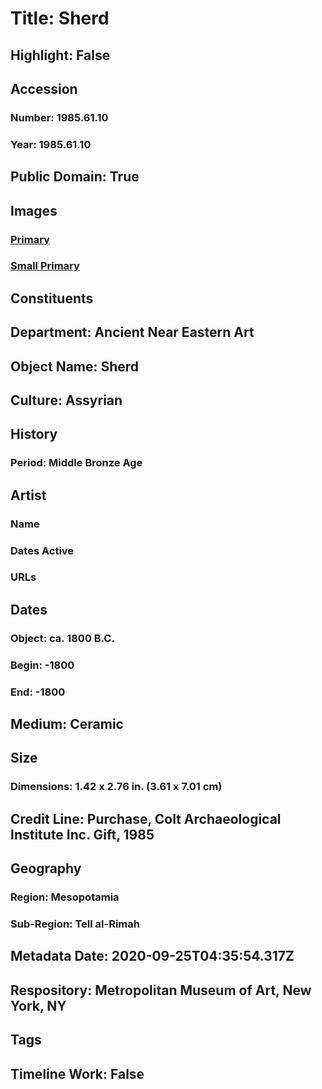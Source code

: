# Title: Sherd
## Highlight: False
## Accession
### Number: 1985.61.10
### Year: 1985.61.10
## Public Domain: True
## Images
### [Primary](https://images.metmuseum.org/CRDImages/an/original/vs1985_61_10.jpg)
### [Small Primary](https://images.metmuseum.org/CRDImages/an/web-large/vs1985_61_10.jpg)
## Constituents
## Department: Ancient Near Eastern Art
## Object Name: Sherd
## Culture: Assyrian
## History
### Period: Middle Bronze Age
## Artist
### Name
### Dates Active
### URLs
## Dates
### Object: ca. 1800 B.C.
### Begin: -1800
### End: -1800
## Medium: Ceramic
## Size
### Dimensions: 1.42 x 2.76 in. (3.61 x 7.01 cm)
## Credit Line: Purchase, Colt Archaeological Institute Inc. Gift, 1985
## Geography
### Region: Mesopotamia
### Sub-Region: Tell al-Rimah
## Metadata Date: 2020-09-25T04:35:54.317Z
## Respository: Metropolitan Museum of Art, New York, NY
## Tags
## Timeline Work: False
